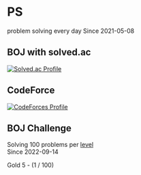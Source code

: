 # PS

problem solving every day Since 2021-05-08

## BOJ with solved.ac

[![Solved.ac Profile](http://mazassumnida.wtf/api/v2/generate_badge?boj=kadrick)](https://solved.ac/kadrick)

## CodeForce

[![CodeForces Profile](https://cf.leed.at?id=Kadrick)](https://codeforces.com/profile/Kadrick)

## BOJ Challenge

Solving 100 problems per [level](https://solved.ac/problems/level)  
Since 2022-09-14

Gold 5 - (1 / 100)
